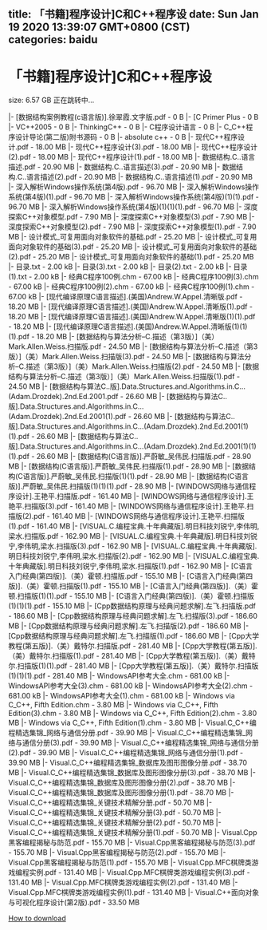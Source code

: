 
title: 「书籍]程序设计]C和C++程序设
date: Sun Jan 19 2020 13:39:07 GMT+0800 (CST)    
categories: baidu
---

# 「书籍]程序设计]C和C++程序设
size: 6.57 GB
 正在跳转中...
 
|- [数据结构案例教程(c语言版)].徐翠霞.文字版.pdf - 0 B
|- [C Primer Plus - 0 B
|- VC++2005 - 0 B
|- ThinkingC++ - 0 B
|- C程序设计语言 - 0 B
|- C_C++程序设计导论(第二版)附书源码 - 0 B
|- absolute c++ - 0 B
|- 现代C++程序设计.pdf - 18.00 MB
|- 现代C++程序设计(3).pdf - 18.00 MB
|- 现代C++程序设计(2).pdf - 18.00 MB
|- 现代C++程序设计(1).pdf - 18.00 MB
|- 数据结构.C..语言描述.pdf - 20.90 MB
|- 数据结构.C..语言描述(3).pdf - 20.90 MB
|- 数据结构.C..语言描述(2).pdf - 20.90 MB
|- 数据结构.C..语言描述(1).pdf - 20.90 MB
|- 深入解析Windows操作系统(第4版).pdf - 96.70 MB
|- 深入解析Windows操作系统(第4版)(1).pdf - 96.70 MB
|- 深入解析Windows操作系统(第4版)(1)(1).pdf - 96.70 MB
|- 深入解析Windows操作系统(第4版)(1)(1)(1).pdf - 96.70 MB
|- 深度探索C++对象模型.pdf - 7.90 MB
|- 深度探索C++对象模型(3).pdf - 7.90 MB
|- 深度探索C++对象模型(2).pdf - 7.90 MB
|- 深度探索C++对象模型(1).pdf - 7.90 MB
|- 设计模式_可复用面向对象软件的基础.pdf - 25.20 MB
|- 设计模式_可复用面向对象软件的基础(3).pdf - 25.20 MB
|- 设计模式_可复用面向对象软件的基础(2).pdf - 25.20 MB
|- 设计模式_可复用面向对象软件的基础(1).pdf - 25.20 MB
|- 目录.txt - 2.00 kB
|- 目录(3).txt - 2.00 kB
|- 目录(2).txt - 2.00 kB
|- 目录(1).txt - 2.00 kB
|- 经典C程序100例.chm - 67.00 kB
|- 经典C程序100例(3).chm - 67.00 kB
|- 经典C程序100例(2).chm - 67.00 kB
|- 经典C程序100例(1).chm - 67.00 kB
|- [现代编译原理C语言描述].(美国)Andrew.W.Appel.清晰版.pdf - 18.20 MB
|- [现代编译原理C语言描述].(美国)Andrew.W.Appel.清晰版(1).pdf - 18.20 MB
|- [现代编译原理C语言描述].(美国)Andrew.W.Appel.清晰版(1)(1).pdf - 18.20 MB
|- [现代编译原理C语言描述].(美国)Andrew.W.Appel.清晰版(1)(1)(1).pdf - 18.20 MB
|- [数据结构与算法分析–C.描述（第3版）]（美）Mark.Allen.Weiss.扫描版.pdf - 24.50 MB
|- [数据结构与算法分析–C.描述（第3版）]（美）Mark.Allen.Weiss.扫描版(3).pdf - 24.50 MB
|- [数据结构与算法分析–C.描述（第3版）]（美）Mark.Allen.Weiss.扫描版(2).pdf - 24.50 MB
|- [数据结构与算法分析–C.描述（第3版）]（美）Mark.Allen.Weiss.扫描版(1).pdf - 24.50 MB
|- [数据结构与算法C..版].Data.Structures.and.Algorithms.in.C...(Adam.Drozdek).2nd.Ed.2001.pdf - 26.60 MB
|- [数据结构与算法C..版].Data.Structures.and.Algorithms.in.C...(Adam.Drozdek).2nd.Ed.2001(1).pdf - 26.60 MB
|- [数据结构与算法C..版].Data.Structures.and.Algorithms.in.C...(Adam.Drozdek).2nd.Ed.2001(1)(1).pdf - 26.60 MB
|- [数据结构与算法C..版].Data.Structures.and.Algorithms.in.C...(Adam.Drozdek).2nd.Ed.2001(1)(1)(1).pdf - 26.60 MB
|- [数据结构(C语言版)].严蔚敏_吴伟民.扫描版.pdf - 28.90 MB
|- [数据结构(C语言版)].严蔚敏_吴伟民.扫描版(1).pdf - 28.90 MB
|- [数据结构(C语言版)].严蔚敏_吴伟民.扫描版(1)(1).pdf - 28.90 MB
|- [数据结构(C语言版)].严蔚敏_吴伟民.扫描版(1)(1)(1).pdf - 28.90 MB
|- [WINDOWS网络与通信程序设计].王艳平.扫描版.pdf - 161.40 MB
|- [WINDOWS网络与通信程序设计].王艳平.扫描版(3).pdf - 161.40 MB
|- [WINDOWS网络与通信程序设计].王艳平.扫描版(2).pdf - 161.40 MB
|- [WINDOWS网络与通信程序设计].王艳平.扫描版(1).pdf - 161.40 MB
|- [VISUAL.C.编程宝典.十年典藏版].明日科技刘锐宁,李伟明,梁水.扫描版.pdf - 162.90 MB
|- [VISUAL.C.编程宝典.十年典藏版].明日科技刘锐宁,李伟明,梁水.扫描版(3).pdf - 162.90 MB
|- [VISUAL.C.编程宝典.十年典藏版].明日科技刘锐宁,李伟明,梁水.扫描版(2).pdf - 162.90 MB
|- [VISUAL.C.编程宝典.十年典藏版].明日科技刘锐宁,李伟明,梁水.扫描版(1).pdf - 162.90 MB
|- [C语言入门经典(第四版)].（美）霍顿.扫描版.pdf - 155.10 MB
|- [C语言入门经典(第四版)].（美）霍顿.扫描版(1).pdf - 155.10 MB
|- [C语言入门经典(第四版)].（美）霍顿.扫描版(1)(1).pdf - 155.10 MB
|- [C语言入门经典(第四版)].（美）霍顿.扫描版(1)(1)(1).pdf - 155.10 MB
|- [Cpp数据结构原理与经典问题求解].左飞.扫描版.pdf - 186.60 MB
|- [Cpp数据结构原理与经典问题求解].左飞.扫描版(3).pdf - 186.60 MB
|- [Cpp数据结构原理与经典问题求解].左飞.扫描版(2).pdf - 186.60 MB
|- [Cpp数据结构原理与经典问题求解].左飞.扫描版(1).pdf - 186.60 MB
|- [Cpp大学教程(第五版)].（美）戴特尔.扫描版.pdf - 281.40 MB
|- [Cpp大学教程(第五版)].（美）戴特尔.扫描版(1).pdf - 281.40 MB
|- [Cpp大学教程(第五版)].（美）戴特尔.扫描版(1)(1).pdf - 281.40 MB
|- [Cpp大学教程(第五版)].（美）戴特尔.扫描版(1)(1)(1).pdf - 281.40 MB
|- WindowsAPI参考大全.chm - 681.00 kB
|- WindowsAPI参考大全(3).chm - 681.00 kB
|- WindowsAPI参考大全(2).chm - 681.00 kB
|- WindowsAPI参考大全(1).chm - 681.00 kB
|- Windows via C_C++, Fifth Edition.chm - 3.80 MB
|- Windows via C_C++, Fifth Edition(3).chm - 3.80 MB
|- Windows via C_C++, Fifth Edition(2).chm - 3.80 MB
|- Windows via C_C++, Fifth Edition(1).chm - 3.80 MB
|- Visual.C_C++编程精选集锦_网络与通信分册.pdf - 39.90 MB
|- Visual.C_C++编程精选集锦_网络与通信分册(3).pdf - 39.90 MB
|- Visual.C_C++编程精选集锦_网络与通信分册(2).pdf - 39.90 MB
|- Visual.C_C++编程精选集锦_网络与通信分册(1).pdf - 39.90 MB
|- Visual.C_C++编程精选集锦_数据库及图形图像分册.pdf - 38.70 MB
|- Visual.C_C++编程精选集锦_数据库及图形图像分册(3).pdf - 38.70 MB
|- Visual.C_C++编程精选集锦_数据库及图形图像分册(2).pdf - 38.70 MB
|- Visual.C_C++编程精选集锦_数据库及图形图像分册(1).pdf - 38.70 MB
|- Visual.C_C++编程精选集锦_关键技术精解分册.pdf - 50.70 MB
|- Visual.C_C++编程精选集锦_关键技术精解分册(3).pdf - 50.70 MB
|- Visual.C_C++编程精选集锦_关键技术精解分册(2).pdf - 50.70 MB
|- Visual.C_C++编程精选集锦_关键技术精解分册(1).pdf - 50.70 MB
|- Visual.Cpp黑客编程揭秘与防范.pdf - 155.70 MB
|- Visual.Cpp黑客编程揭秘与防范(3).pdf - 155.70 MB
|- Visual.Cpp黑客编程揭秘与防范(2).pdf - 155.70 MB
|- Visual.Cpp黑客编程揭秘与防范(1).pdf - 155.70 MB
|- Visual.Cpp.MFC棋牌类游戏编程实例.pdf - 131.40 MB
|- Visual.Cpp.MFC棋牌类游戏编程实例(3).pdf - 131.40 MB
|- Visual.Cpp.MFC棋牌类游戏编程实例(2).pdf - 131.40 MB
|- Visual.Cpp.MFC棋牌类游戏编程实例(1).pdf - 131.40 MB
|- Visual.C++面向对象与可视化程序设计(第2版).pdf - 33.50 MB

[How to download](https://bpcam.bemobtrk.com/go/2ceec3aa-1ca2-46d6-b9ff-aaa5c184517c?jno=3550)